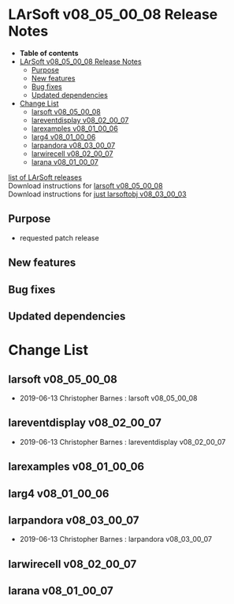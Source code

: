LArSoft v08\_05\_00\_08 Release Notes
=============================================================================

-   **Table of contents**
-   [LArSoft v08\_05\_00\_08 Release Notes](#LArSoft-v08_05_00_08-Release-Notes)
    -   [Purpose](#Purpose)
    -   [New features](#New-features)
    -   [Bug fixes](#Bug-fixes)
    -   [Updated dependencies](#Updated-dependencies)
-   [Change List](#Change-List)
    -   [larsoft v08\_05\_00\_08](#larsoft-v08_05_00_08)
    -   [lareventdisplay v08\_02\_00\_07](#lareventdisplay-v08_02_00_07)
    -   [larexamples v08\_01\_00\_06](#larexamples-v08_01_00_06)
    -   [larg4 v08\_01\_00\_06](#larg4-v08_01_00_06)
    -   [larpandora v08\_03\_00\_07](#larpandora-v08_03_00_07)
    -   [larwirecell v08\_02\_00\_07](#larwirecell-v08_02_00_07)
    -   [larana v08\_01\_00\_07](#larana-v08_01_00_07)

[list of LArSoft releases](LArSoft_release_list)\
Download instructions for [larsoft v08\_05\_00\_08](http://scisoft.fnal.gov/scisoft/bundles/larsoft/v08_05_00_08/larsoft-v08_05_00_08.html)\
Download instructions for [just larsoftobj v08\_03\_00\_03](http://scisoft.fnal.gov/scisoft/bundles/larsoftobj/v08_03_00_03/larsoftobj-v08_03_00_03.html)

Purpose
--------------------

-   requested patch release

New features
------------------------------

Bug fixes
------------------------

Updated dependencies
----------------------------------------------

Change List
============================

larsoft v08\_05\_00\_08
-------------------------------------------------

-   2019-06-13 Christopher Barnes : larsoft v08\_05\_00\_08

lareventdisplay v08\_02\_00\_07
-----------------------------------------------------------------

-   2019-06-13 Christopher Barnes : lareventdisplay v08\_02\_00\_07

larexamples v08\_01\_00\_06
---------------------------------------------------------

larg4 v08\_01\_00\_06
---------------------------------------------

larpandora v08\_03\_00\_07
-------------------------------------------------------

-   2019-06-13 Christopher Barnes : larpandora v08\_03\_00\_07

larwirecell v08\_02\_00\_07
---------------------------------------------------------

larana v08\_01\_00\_07
-----------------------------------------------
